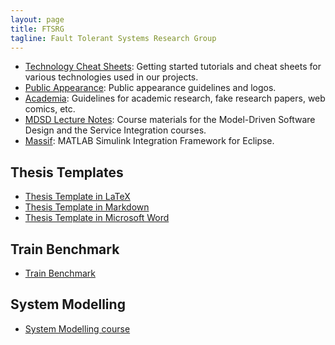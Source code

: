 ```yaml
---
layout: page
title: FTSRG
tagline: Fault Tolerant Systems Research Group
---
```


* [Technology Cheat Sheets](https://github.com/ftsrg/technology-cheat-sheets/wiki): Getting started tutorials and cheat sheets for various technologies used in our projects.
* [Public Appearance](https://github.com/ftsrg/public-appearance): Public appearance guidelines and logos.
* [Academia](https://github.com/ftsrg/academia/wiki): Guidelines for academic research, fake research papers, web comics, etc.
* [MDSD Lecture Notes](https://github.com/ftsrg/mdsd/wiki): Course materials for the Model-Driven Software Design and the Service Integration courses.
* [Massif](https://github.com/FTSRG/massif): MATLAB Simulink Integration Framework for Eclipse.

## Thesis Templates

* [Thesis Template in LaTeX](https://github.com/ftsrg/thesis-template-latex)
* [Thesis Template in Markdown](https://github.com/ftsrg/thesis-template-markdown)
* [Thesis Template in Microsoft Word](https://github.com/ftsrg/thesis-template-word)

## Train Benchmark

* [Train Benchmark](https://github.com/ftsrg/trainbenchmark)

## System Modelling

* [System Modelling course](http://docs.inf.mit.bme.hu/remo/)
